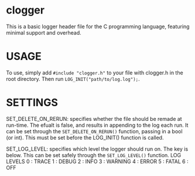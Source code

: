 # clogger
This is a basic logger header file for the C programming language, featuring minimal support and overhead.

# USAGE
 To use, simply add `#include "clogger.h"` to your file with clogger.h in the root directory.
 Then run `LOG_INIT("path/to/log.log");`.
 
# SETTINGS
SET_DELETE_ON_RERUN: specifies whether the file should be remade at run-time. The efualt is false, and results in appending to the log each run. It can be set through the `SET_DELETE_ON_RERUN()` function, passing in a bool (or int). This must be set before the LOG_INIT() function is called.

SET_LOG_LEVEL: specifies which level the logger should run on. The key is below. This can be set safely through the `SET_LOG_LEVEL()` function.
 LOG LEVELS
 0 : TRACE
 1 : DEBUG
 2 : INFO
 3 : WARNING
 4 : ERROR
 5 : FATAL
 6 : OFF
